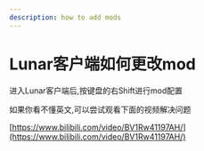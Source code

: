 ```yaml
---
description: how to add mods
---
```


# Lunar客户端如何更改mod

进入Lunar客户端后,按键盘的右Shift进行mod配置

如果你看不懂英文,可以尝试观看下面的视频解决问题

[https://www.bilibili.com/video/BV1Rw41197AH/](https://www.bilibili.com/video/BV1Rw41197AH/)

